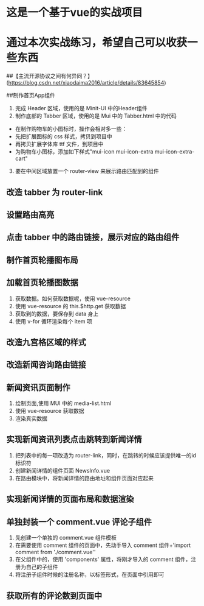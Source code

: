 # 这是一个基于vue的实战项目

# 通过本次实战练习，希望自己可以收获一些东西

##【主流开源协议之间有何异同？】
(https://blog.csdn.net/xiaodaima2016/article/details/83645854)

##制作首页App组件
1. 完成 Header 区域，使用的是 Minit-UI 中的Header组件
2. 制作底部的 Tabber 区域，使用的是 Mui 中的 Tabber.html 中的代码
 + 在制作购物车的小图标时，操作会相对多一些：
 + 先把扩展图标的 css 样式，拷贝到项目中
 + 再拷贝扩展字体库 ttf 文件，到项目中
 + 为购物车小图标，添加如下样式"mui-icon mui-icon-extra mui-icon-extra-cart"
3. 要在中间区域放置一个 router-view 来展示路由匹配到的组件

## 改造 tabber 为 router-link

## 设置路由高亮

## 点击 tabber 中的路由链接，展示对应的路由组件

## 制作首页轮播图布局

## 加载首页轮播图数据
1. 获取数据。如何获取数据呢，使用 vue-resource
2. 使用 vue-resource 的 this.$http.get 获取数据
3. 获取到的数据，要保存到 data 身上
4. 使用 v-for 循环渲染每个 item 项

## 改造九宫格区域的样式

## 改造新闻咨询路由链接

## 新闻资讯页面制作
1. 绘制页面,使用 MUI 中的 media-list.html
2. 使用 vue-resource 获取数据
3. 渲染真实数据

## 实现新闻资讯列表点击跳转到新闻详情
1. 把列表中的每一项改造为 router-link，同时，在跳转的时候应该提供唯一的id标识符
2. 创建新闻详情的组件页面 NewsInfo.vue
3. 在路由模块中，将新闻详情的路由地址和组件页面对应起来

## 实现新闻详情的页面布局和数据渲染

## 单独封装一个 comment.vue 评论子组件
1. 先创建一个单独的 comment.vue 组件模板
2. 在需要使用 comment 组件的页面中，先动手导入 comment 组件+'import comment from './comment.vue''
3. 在父组件中的，使用 'components' 属性，将刚才导入的 comment 组件，注册为自己的子组件
4. 将注册子组件时候的注册名称，以标签形式，在页面中引用即可

## 获取所有的评论数到页面中